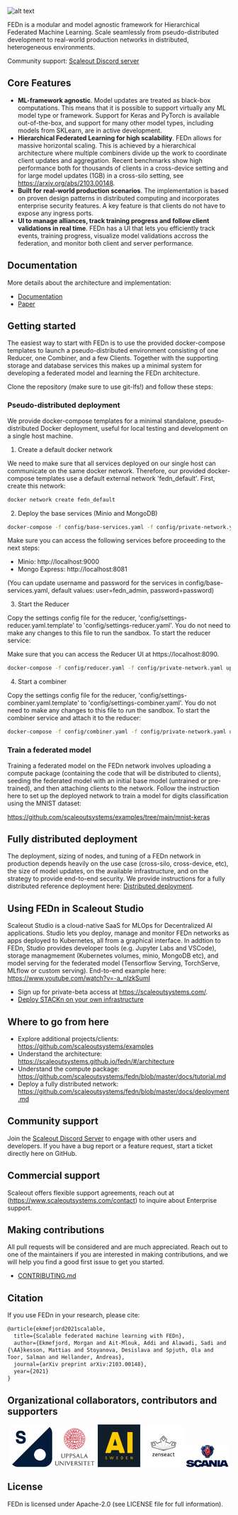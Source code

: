 ![alt text](https://thumb.tildacdn.com/tild6637-3937-4565-b861-386330386132/-/resize/560x/-/format/webp/FEDn_logo.png)

FEDn is a modular and model agnostic framework for Hierarchical Federated Machine Learning. Scale seamlessly from pseudo-distributed development to real-world production networks in distributed, heterogeneous environments.

Community support: [Scaleout Discord server](https://discord.gg/KMg4VwszAd) 

## Core Features

- **ML-framework agnostic**. Model updates are treated as black-box computations. This means that it is possible to support virtually any ML model type or framework. Support for Keras and PyTorch is available out-of-the-box, and support for many other model types, including models from SKLearn, are in active development.
- **Hierarchical Federated Learning for high scalability**. FEDn allows for massive horizontal scaling. This is achieved by a hierarchical architecture where multiple combiners divide up the work to coordinate client updates and aggregation. Recent benchmarks show high performance both for thousands of clients in a cross-device setting and for large model updates (1GB) in a cross-silo setting, see https://arxiv.org/abs/2103.00148.
- **Built for real-world production scenarios**. The implementation is based on proven design patterns in distributed computing and incorporates enterprise security features. A key feature is that clients do not have to expose any ingress ports.
- **UI to manage alliances, track training progress and follow client validations in real time**. FEDn has a UI that lets you efficiently track events, training progress, visualize model validations accross the federation, and monitor both client and server performance.   

## Documentation 
More details about the architecture and implementation:  
- [Documentation](https://scaleoutsystems.github.io/fedn/)
- [Paper](https://arxiv.org/abs/2103.00148)

## Getting started 

The easiest way to start with FEDn is to use the provided docker-compose templates to launch a pseudo-distributed environment consisting of one Reducer, one Combiner, and a few Clients. Together with the supporting storage and database services this makes up a minimal system for developing a federated model and learning the FEDn architecture.  

Clone the repository (make sure to use git-lfs!) and follow these steps:

### Pseudo-distributed deployment
We provide docker-compose templates for a minimal standalone, pseudo-distributed Docker deployment, useful for local testing and development on a single host machine. 

1. Create a default docker network  

We need to make sure that all services deployed on our single host can communicate on the same docker network. Therefore, our provided docker-compose templates use a default external network 'fedn_default'. First, create this network: 

````bash 
docker network create fedn_default
````

2. Deploy the base services (Minio and MongoDB)  

````bash 
docker-compose -f config/base-services.yaml -f config/private-network.yaml up 
````

Make sure you can access the following services before proceeding to the next steps: 
 - Minio: http://localhost:9000
 - Mongo Express: http://localhost:8081

(You can update username and password for the services in config/base-services.yaml, default values: user=fedn_admin, password=password)
 
3. Start the Reducer  

Copy the settings config file for the reducer, 'config/settings-reducer.yaml.template' to 'config/settings-reducer.yaml'. You do not need to make any changes to this file to run the sandbox. To start the reducer service:

Make sure that you can access the Reducer UI at https://localhost:8090. 

````bash 
docker-compose -f config/reducer.yaml -f config/private-network.yaml up 
````

4. Start a combiner  

Copy the settings config file for the reducer, 'config/settings-combiner.yaml.template' to 'config/settings-combiner.yaml'. You do not need to make any changes to this file to run the sandbox. To start the combiner service and attach it to the reducer:

````bash 
docker-compose -f config/combiner.yaml -f config/private-network.yaml up 
````

### Train a federated model
Training a federated model on the FEDn network involves uploading a compute package (containing the code that will be distributed to clients), seeding the federated model with an initial base model (untrained or pre-trained), and then attaching clients to the network. Follow the instruction here to set up the deployed network to train a model for digits classification using the MNIST dataset: 

https://github.com/scaleoutsystems/examples/tree/main/mnist-keras

## Fully distributed deployment
The deployment, sizing of nodes, and tuning of a FEDn network in production depends heavily on the use case (cross-silo, cross-device, etc), the size of model updates, on the available infrastructure, and on the strategy to provide end-to-end security. We provide instructions for a fully distributed reference deployment here: [Distributed deployment](https://scaleoutsystems.github.io/fedn/#/deployment). 

## Using FEDn in Scaleout Studio 
Scaleout Studio is a cloud-native SaaS for MLOps for Decentralized AI applications. Studio lets you deploy, manage and monitor FEDn networks as apps deployed to Kubernetes, all from a graphical interface. In addtion to FEDn, Studio provides developer tools (e.g. Jupyter Labs and VSCode), storage managmement (Kubernetes volumes, minio, MongoDB etc), and model serving for the federated model (Tensorflow Serving, TorchServe, MLflow or custom serving). End-to-end example here: https://www.youtube.com/watch?v=-a_nIzkSumI

- Sign up for private-beta access at https://scaleoutsystems.com/.   
- [Deploy STACKn on your own infrastructure](https://github.com/scaleoutsystems/stackn) 


## Where to go from here
- Explore additional projects/clients: https://github.com/scaleoutsystems/examples 
- Understand the architecture: https://scaleoutsystems.github.io/fedn/#/architecture 
- Understand the compute package: https://github.com/scaleoutsystems/fedn/blob/master/docs/tutorial.md
- Deploy a fully distributed network: https://github.com/scaleoutsystems/fedn/blob/master/docs/deployment.md
 
## Community support 
Join the [Scaleout Discord Server](https://discord.gg/KMg4VwszAd) to engage with other users and developers. If you have a bug report or a feature request, start a ticket directly here on GitHub. 

## Commercial support
Scaleout offers flexible support agreements, reach out at (https://www.scaleoutsystems.com/contact) to inquire about Enterprise support.

## Making contributions
All pull requests will be considered and are much appreciated. Reach out to one of the maintainers if you are interested in making contributions, and we will help you find a good first issue to get you started. 

- [CONTRIBUTING.md](https://github.com/scaleoutsystems/fedn/blob/develop/CONTRIBUTING.md)

## Citation

If you use FEDn in your research, please cite: 
```
@article{ekmefjord2021scalable,
  title={Scalable federated machine learning with FEDn},
  author={Ekmefjord, Morgan and Ait-Mlouk, Addi and Alawadi, Sadi and {\AA}kesson, Mattias and Stoyanova, Desislava and Spjuth, Ola and Toor, Salman and Hellander, Andreas},
  journal={arXiv preprint arXiv:2103.00148},
  year={2021}
}
```

## Organizational collaborators, contributors and supporters 
<p align="middle">
 <img src="docs/source/img/logos/Scaleout.png" width="19%">
 <img src="docs/source/img/logos/UU.png" width="19%"> 
 <img src="docs/source/img/logos/ai-sweden-logo.png" width="19%">
 <img src="docs/source/img/logos/zenseact-logo.png" width="19%">
 <img src="docs/source/img/logos/Scania.png" width="19%"> 
</p>

## License
FEDn is licensed under Apache-2.0 (see LICENSE file for full information).
